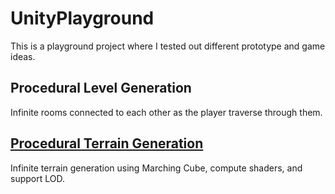 # UnityPlayground

This is a playground project where I tested out different prototype and game ideas.

## Procedural Level Generation
Infinite rooms connected to each other as the player traverse through them.

## [Procedural Terrain Generation](https://github.com/casrom/UnityPlayground/tree/master/Assets/Scripts/MC)
Infinite terrain generation using Marching Cube, compute shaders, and support LOD. 
